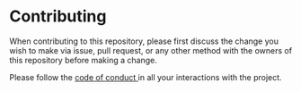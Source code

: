 # Contributing

When contributing to this repository, please first discuss the change you wish
to make via issue, pull request, or any other method with the owners of this
repository before making a change.

Please follow the [ code of conduct ]( CODE-OF-CONDUCT.md ) in all your interactions with the project.

